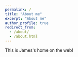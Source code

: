 ```yaml
---
permalink: /
title: "About me"
excerpt: "About me"
author_profile: true
redirect_from: 
  - /about/
  - /about.html
---
```


This is James's home on the web!
